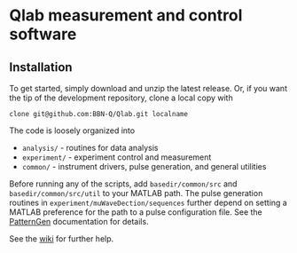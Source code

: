 Qlab measurement and control software
=====================================

Installation
------------
To get started, simply download and unzip the latest release. Or, if you want the tip of the development repository, clone a local copy with

	clone git@github.com:BBN-Q/Qlab.git localname

The code is loosely organized into

* `analysis/` - routines for data analysis
* `experiment/` - experiment control and measurement
* `common/` - instrument drivers, pulse generation, and general utilities

Before running any of the scripts, add `basedir/common/src` and `basedir/common/src/util` to your MATLAB path. The pulse generation routines in `experiment/muWaveDection/sequences` further depend on setting a MATLAB preference for the path to a pulse configuration file. See the [PatternGen][] documentation for details.

See the [wiki][] for further help.

[wiki]: github.com/BBN-Q/Qlab/wiki
[PatternGen]: github.com/BBN-Q/Qlab/wiki/PatternGen